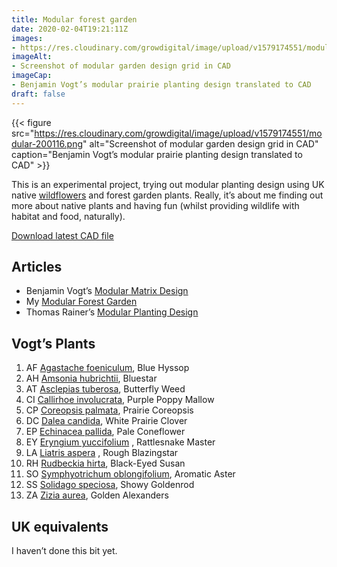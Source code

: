 ```yaml
---
title: Modular forest garden
date: 2020-02-04T19:21:11Z
images: 
- https://res.cloudinary.com/growdigital/image/upload/v1579174551/modular-200116.png
imageAlt: 
- Screenshot of modular garden design grid in CAD
imageCap:
- Benjamin Vogt’s modular prairie planting design translated to CAD
draft: false
---
```


{{< figure src="https://res.cloudinary.com/growdigital/image/upload/v1579174551/modular-200116.png" alt="Screenshot of modular garden design grid in CAD" caption="Benjamin Vogt’s modular prairie planting design translated to CAD" >}}

This is an experimental project, trying out modular planting design using UK native [wildflowers](https://www.forestgarden.wales/wildflower/) and forest garden plants. Really, it’s about me finding out more about native plants and having fun (whilst providing wildlife with habitat and food, naturally).

[Download latest CAD file](https://res.cloudinary.com/growdigital/raw/upload/v1579202444/modular-0.3-mod.dxf)

## Articles

* Benjamin Vogt’s [Modular Matrix Design](https://www.monarchgard.com/thedeepmiddle/modular-matrix-design)
* My [Modular Forest Garden](https://www.forestgarden.wales/blog/modular-forest-garden)
* Thomas Rainer’s [Modular Planting Design](https://www.thomasrainer.com/blog/modular-planting-design-random-by-design)

## Vogt’s Plants

1. AF [Agastache foeniculum](https://www.missouribotanicalgarden.org/PlantFinder/PlantFinderDetails.aspx?kempercode=d554), Blue Hyssop
2. AH [Amsonia hubrichtii](https://www.missouribotanicalgarden.org/PlantFinder/PlantFinderDetails.aspx?kempercode=w810), Bluestar
3. AT [Asclepias tuberosa](https://www.missouribotanicalgarden.org/PlantFinder/PlantFinderDetails.aspx?kempercode=b490), Butterfly Weed
4. CI [Callirhoe involucrata](http://www.missouribotanicalgarden.org/PlantFinder/PlantFinderDetails.aspx?taxonid=282616), Purple Poppy Mallow
5. CP [Coreopsis palmata](https://www.missouribotanicalgarden.org/PlantFinder/PlantFinderDetails.aspx?taxonid=277598&isprofile=0&), Prairie Coreopsis
6. DC [Dalea candida](https://www.missouribotanicalgarden.org/PlantFinder/PlantFinderDetails.aspx?taxonid=280351&isprofile=0&), White Prairie Clover
7. EP [Echinacea pallida](https://www.missouribotanicalgarden.org/PlantFinder/PlantFinderDetails.aspx?kempercode=c570), Pale Coneflower
8. EY [Eryngium yuccifolium](https://www.missouribotanicalgarden.org/PlantFinder/PlantFinderDetails.aspx?kempercode=g500) , Rattlesnake Master
9. LA [Liatris aspera](http://www.missouribotanicalgarden.org/PlantFinder/PlantFinderDetails.aspx?kempercode=k860) , Rough Blazingstar
10. RH [Rudbeckia hirta](https://www.missouribotanicalgarden.org/PlantFinder/PlantFinderDetails.aspx?taxonid=277225), Black-Eyed Susan
11. SO [Symphyotrichum oblongifolium](https://www.missouribotanicalgarden.org/PlantFinder/PlantFinderDetails.aspx?kempercode=j490), Aromatic Aster
12. SS [Solidago speciosa](https://www.missouribotanicalgarden.org/PlantFinder/PlantFinderDetails.aspx?taxonid=277530&isprofile=0&), Showy Goldenrod
13. ZA [Zizia aurea](http://www.missouribotanicalgarden.org/PlantFinder/PlantFinderDetails.aspx?kempercode=g710), Golden Alexanders

## UK equivalents

I haven’t done this bit yet.
